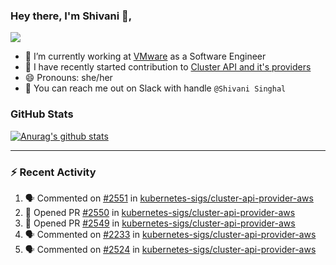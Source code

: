### Hey there, I'm Shivani 👋, 
![](https://komarev.com/ghpvc/?username=shivi28&color=green)

- 🔭 I’m currently working at [VMware](https://tanzu.vmware.com/) as a Software Engineer
- 👯 I have recently started contribution to [Cluster API and it's providers](https://github.com/kubernetes-sigs/cluster-api)
- 😄 Pronouns: she/her
- 💞️ You can reach me out on Slack with handle `@Shivani Singhal` 


### GitHub Stats

[![Anurag's github stats](https://github-readme-stats.vercel.app/api?username=shivi28&count_private=true&show_icons=true)](https://github.com/anuraghazra/github-readme-stats)

---

### :zap: Recent Activity

<!--START_SECTION:activity-->
1. 🗣 Commented on [#2551](https://github.com/kubernetes-sigs/cluster-api-provider-aws/issues/2551) in [kubernetes-sigs/cluster-api-provider-aws](https://github.com/kubernetes-sigs/cluster-api-provider-aws)
2. 💪 Opened PR [#2550](https://github.com/kubernetes-sigs/cluster-api-provider-aws/pull/2550) in [kubernetes-sigs/cluster-api-provider-aws](https://github.com/kubernetes-sigs/cluster-api-provider-aws)
3. 💪 Opened PR [#2549](https://github.com/kubernetes-sigs/cluster-api-provider-aws/pull/2549) in [kubernetes-sigs/cluster-api-provider-aws](https://github.com/kubernetes-sigs/cluster-api-provider-aws)
4. 🗣 Commented on [#2233](https://github.com/kubernetes-sigs/cluster-api-provider-aws/issues/2233) in [kubernetes-sigs/cluster-api-provider-aws](https://github.com/kubernetes-sigs/cluster-api-provider-aws)
5. 🗣 Commented on [#2524](https://github.com/kubernetes-sigs/cluster-api-provider-aws/issues/2524) in [kubernetes-sigs/cluster-api-provider-aws](https://github.com/kubernetes-sigs/cluster-api-provider-aws)
<!--END_SECTION:activity-->

